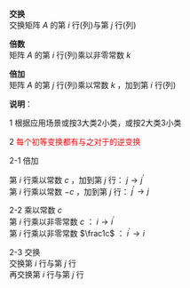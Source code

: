 **交换**    
交换矩阵 $A$ 的第 $i$ 行(列)与第 $j$ 行(列)    
    
**倍数**    
矩阵 $A$ 的第 $i$ 行(列)乘以非零常数 $k$     
    
**倍加**    
矩阵 $A$ 的第 $j$ 行(列)乘以常数 $k$ ，加到第 $i$ 行(列)    
    
**说明**：    
    
1 根据应用场景或按3大类2小类，或按2大类3小类    
    
2 <font color=red>每个初等变换都有与之对于的逆变换</font>    
    
2-1 倍加    
    
第 $i$ 行乘以常数 $c$ ，加到第 $j$ 行： $j\to j^\prime$     
第 $i$ 行乘以常数 $-c$ ，加到第 $j$ 行： $j^\prime\to j$     
    
2-2 乘以常数 $c$     
第 $i$ 行乘以非零常数 $c$ ： $i\to i^\prime$     
第 $i$ 行乘以非零常数 $\frac1c$ ： $i^\prime\to i$     
    
2-3 交换    
交换第 $i$ 行与第 $j$ 行    
再交换第 $i$ 行与第 $j$ 行    

